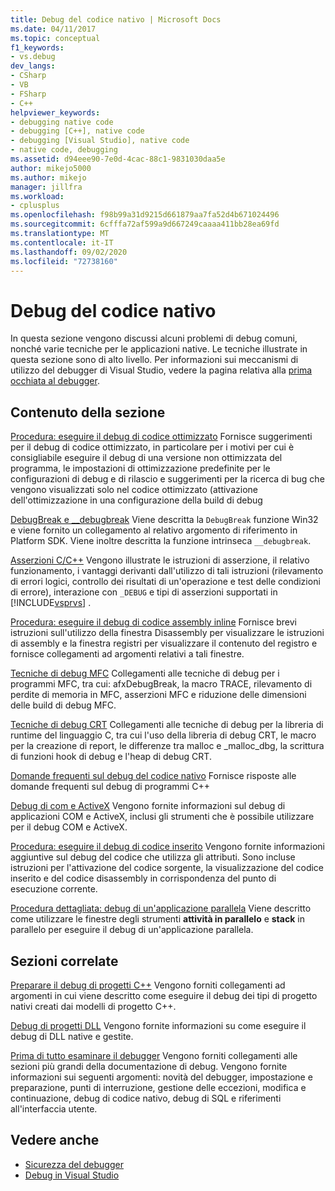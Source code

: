 ```yaml
---
title: Debug del codice nativo | Microsoft Docs
ms.date: 04/11/2017
ms.topic: conceptual
f1_keywords:
- vs.debug
dev_langs:
- CSharp
- VB
- FSharp
- C++
helpviewer_keywords:
- debugging native code
- debugging [C++], native code
- debugging [Visual Studio], native code
- native code, debugging
ms.assetid: d94eee90-7e0d-4cac-88c1-9831030daa5e
author: mikejo5000
ms.author: mikejo
manager: jillfra
ms.workload:
- cplusplus
ms.openlocfilehash: f98b99a31d9215d661879aa7fa52d4b671024496
ms.sourcegitcommit: 6cfffa72af599a9d667249caaaa411bb28ea69fd
ms.translationtype: MT
ms.contentlocale: it-IT
ms.lasthandoff: 09/02/2020
ms.locfileid: "72738160"
---
```

# <a name="debugging-native-code"></a>Debug del codice nativo
In questa sezione vengono discussi alcuni problemi di debug comuni, nonché varie tecniche per le applicazioni native. Le tecniche illustrate in questa sezione sono di alto livello. Per informazioni sui meccanismi di utilizzo del debugger di Visual Studio, vedere la pagina relativa alla [prima occhiata al debugger](../debugger/debugger-feature-tour.md).

## <a name="in-this-section"></a>Contenuto della sezione
 [Procedura: eseguire il debug di codice ottimizzato](../debugger/how-to-debug-optimized-code.md) Fornisce suggerimenti per il debug di codice ottimizzato, in particolare per i motivi per cui è consigliabile eseguire il debug di una versione non ottimizzata del programma, le impostazioni di ottimizzazione predefinite per le configurazioni di debug e di rilascio e suggerimenti per la ricerca di bug che vengono visualizzati solo nel codice ottimizzato (attivazione dell'ottimizzazione in una configurazione della build di debug

 [DebugBreak e __debugbreak](../debugger/debugbreak-and-debugbreak.md) Viene descritta la `DebugBreak` funzione Win32 e viene fornito un collegamento al relativo argomento di riferimento in Platform SDK. Viene inoltre descritta la funzione intrinseca `__debugbreak`.

 [Asserzioni C/C++](../debugger/c-cpp-assertions.md) Vengono illustrate le istruzioni di asserzione, il relativo funzionamento, i vantaggi derivanti dall'utilizzo di tali istruzioni (rilevamento di errori logici, controllo dei risultati di un'operazione e test delle condizioni di errore), interazione con `_DEBUG` e tipi di asserzioni supportati in [!INCLUDE[vsprvs](../code-quality/includes/vsprvs_md.md)] .

 [Procedura: eseguire il debug di codice assembly inline](../debugger/how-to-debug-inline-assembly-code.md) Fornisce brevi istruzioni sull'utilizzo della finestra Disassembly per visualizzare le istruzioni di assembly e la finestra registri per visualizzare il contenuto del registro e fornisce collegamenti ad argomenti relativi a tali finestre.

 [Tecniche di debug MFC](../debugger/mfc-debugging-techniques.md) Collegamenti alle tecniche di debug per i programmi MFC, tra cui: afxDebugBreak, la macro TRACE, rilevamento di perdite di memoria in MFC, asserzioni MFC e riduzione delle dimensioni delle build di debug MFC.

 [Tecniche di debug CRT](../debugger/crt-debugging-techniques.md) Collegamenti alle tecniche di debug per la libreria di runtime del linguaggio C, tra cui l'uso della libreria di debug CRT, le macro per la creazione di report, le differenze tra malloc e _malloc_dbg, la scrittura di funzioni hook di debug e l'heap di debug CRT.

 [Domande frequenti sul debug del codice nativo](../debugger/debugging-native-code-faqs.md) Fornisce risposte alle domande frequenti sul debug di programmi C++

 [Debug di com e ActiveX](../debugger/com-and-activex-debugging.md) Vengono fornite informazioni sul debug di applicazioni COM e ActiveX, inclusi gli strumenti che è possibile utilizzare per il debug COM e ActiveX.

 [Procedura: eseguire il debug di codice inserito](../debugger/how-to-debug-injected-code.md) Vengono fornite informazioni aggiuntive sul debug del codice che utilizza gli attributi. Sono incluse istruzioni per l'attivazione del codice sorgente, la visualizzazione del codice inserito e del codice disassembly in corrispondenza del punto di esecuzione corrente.

 [Procedura dettagliata: debug di un'applicazione parallela](../debugger/walkthrough-debugging-a-parallel-application.md) Viene descritto come utilizzare le finestre degli strumenti **attività in parallelo** e **stack** in parallelo per eseguire il debug di un'applicazione parallela.

## <a name="related-sections"></a>Sezioni correlate
 [Preparare il debug di progetti C++](../debugger/debugging-preparation-visual-cpp-project-types.md) Vengono forniti collegamenti ad argomenti in cui viene descritto come eseguire il debug dei tipi di progetto nativi creati dai modelli di progetto C++.

 [Debug di progetti DLL](../debugger/debugging-dll-projects.md) Vengono fornite informazioni su come eseguire il debug di DLL native e gestite.

 [Prima di tutto esaminare il debugger](../debugger/debugger-feature-tour.md) Vengono forniti collegamenti alle sezioni più grandi della documentazione di debug. Vengono fornite informazioni sui seguenti argomenti: novità del debugger, impostazione e preparazione, punti di interruzione, gestione delle eccezioni, modifica e continuazione, debug di codice nativo, debug di SQL e riferimenti all'interfaccia utente.

## <a name="see-also"></a>Vedere anche

- [Sicurezza del debugger](../debugger/debugger-security.md)
- [Debug in Visual Studio](../debugger/index.yml)